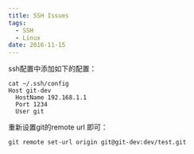 ```yaml
---
title: SSH Issues
tags:
  - SSH
  - Linux
date: 2016-11-15
---
```


ssh配置中添加如下的配置：
```
cat ~/.ssh/config
Host git-dev
  HostName 192.168.1.1
  Port 1234
  User git
```

重新设置git的remote url 即可：
```
git remote set-url origin git@git-dev:dev/test.git
```
